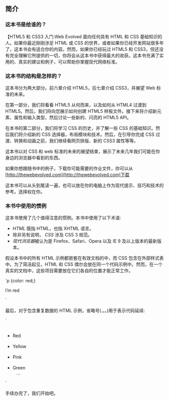 ## 简介

### 这本书是给谁的？

【HTML5 和 CSS3 入门:Web Evolved 面向任何具有 HTML 和 CSS 基础知识的人。如果你最近刚刚涉足 HTML 或 CSS 的世界，或者如果你已经开发网站很多年了，这本书会有适合你的内容。然而，如果你已经玩过 HTML5 和 CSS3，但还没有完全理解它所提供的一切，你将会从这本书中获得最大的收获。这本书充满了实用的、真实的建议和例子，可以帮助你掌握现代网络标准。

### 这本书的结构是怎样的？

这本书分为两大部分。前六章介绍 HTML5，后七章介绍 CSS3，并展望 Web 标准的未来。

在第一部分，我们将看看 HTML5 从何而来，以及如何从 HTML4 过渡到 HTML5。然后，我们将向您展示如何创建 HTML5 样板文件。接下来将介绍新元素、属性和输入类型，然后讨论一些新的、闪亮的 HTML5 API。

在本书的第二部分，我们将学习 CSS 的历史，并了解一些 CSS 的基础知识。然后我们将介绍新的 CSS 选择器，布局模块和技术。然后，在引导你完成 CSS 过渡、转换和动画之前，我们继续看网页排版、新的 CSS3 属性等等。

这本书以对 CSS 和 web 标准的未来的展望结束，展示了未来几年我们可能在你身边的浏览器中看到的东西。

如果你想跟随书中的例子，下载你可能需要的作业文件，你可以从[http://thewebevolved.com](http://thewebevolved.com)下载

这本书可以从头到尾读一遍，也可以放在你的电脑上作为现代提示、技巧和技术的参考。选择权在你。

### 本书中使用的惯例

这本书使用了几个值得注意的惯例。本书中使用了以下术语:

*   *HTML* 既指 HTML，也指 XHTML 语言。
*   除非另有说明， *CSS* 涉及 CSS 3 规范。
*   *现代浏览器*被认为是 Firefox、Safari、Opera 以及 IE 9 及以上版本的最新版本。

假设本书中的所有 HTML 示例都嵌套在有效文档的中，而 CSS 包含在外部样式表中。为了简洁起见，HTML 和 CSS 偶尔会放在同一个代码示例中。然而，在一个真实的文档中，这些项目需要放在它们各自的位置才能正常工作。

`p {color: red;}

<p>I’m red</p>`

最后，对于包含重复数据的 HTML 示例，省略号(.。。)用于表示代码延续:

`<ul>
  <li>Red</li>
  <li>Yellow</li>
  <li>Pink</li>
  <li>Green</li>
   …
</ul>`

手续办完了，我们开始吧。